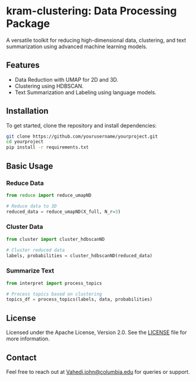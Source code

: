 # kram-clustering: Data Processing Package

A versatile toolkit for reducing high-dimensional data, clustering, and text summarization using advanced machine learning models.

## Features
- Data Reduction with UMAP for 2D and 3D.
- Clustering using HDBSCAN.
- Text Summarization and Labeling using language models.

## Installation

To get started, clone the repository and install dependencies:

```bash
git clone https://github.com/yourusername/yourproject.git
cd yourproject
pip install -r requirements.txt
```

## Basic Usage

### Reduce Data

```python
from reduce import reduce_umapND

# Reduce data to 3D
reduced_data = reduce_umapND(X_full, N_r=3)
```

### Cluster Data

```python
from cluster import cluster_hdbscanND

# Cluster reduced data
labels, probabilities = cluster_hdbscanND(reduced_data)
```

### Summarize Text

```python
from interpret import process_topics

# Process topics based on clustering
topics_df = process_topics(labels, data, probabilities)
```

## License

Licensed under the Apache License, Version 2.0. See the [LICENSE](LICENSE) file for more information.

## Contact

Feel free to reach out at [Vahedi.john@columbia.edu](mailto:Vahedi.john@columbia.edu) for queries or support.

